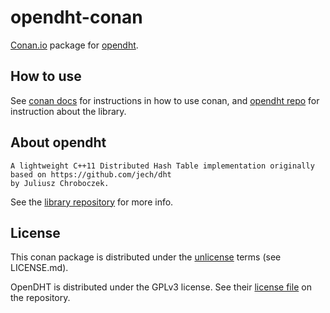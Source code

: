 # opendht-conan

[Conan.io](https://www.conan.io/) package for [opendht](https://github.com/savoirfairelinux/opendht).

## How to use

See [conan docs](http://docs.conan.io/en/latest/) for instructions in how to use conan, and
[opendht repo](https://github.com/savoirfairelinux/opendht) for instruction about the library.


## About opendht


    A lightweight C++11 Distributed Hash Table implementation originally based on https://github.com/jech/dht 
    by Juliusz Chroboczek.

See the [library repository](https://github.com/savoirfairelinux/opendht) for more info.


## License

This conan package is distributed under the [unlicense](http://unlicense.org/) terms (see LICENSE.md).

OpenDHT is distributed under the GPLv3 license. 
See their [license file](https://raw.githubusercontent.com/savoirfairelinux/opendht/master/COPYING) on the repository.
